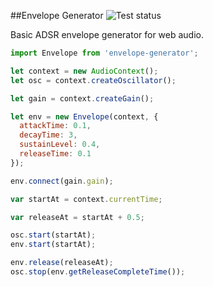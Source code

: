##Envelope Generator ![Test status](https://api.travis-ci.org/itsjoesullivan/envelope-generator.svg)

Basic ADSR envelope generator for web audio.

```javascript
import Envelope from 'envelope-generator';

let context = new AudioContext();
let osc = context.createOscillator();

let gain = context.createGain();

let env = new Envelope(context, {
  attackTime: 0.1,
  decayTime: 3,
  sustainLevel: 0.4,
  releaseTime: 0.1
});

env.connect(gain.gain);

var startAt = context.currentTime;

var releaseAt = startAt + 0.5;

osc.start(startAt);
env.start(startAt);

env.release(releaseAt);
osc.stop(env.getReleaseCompleteTime());
```
